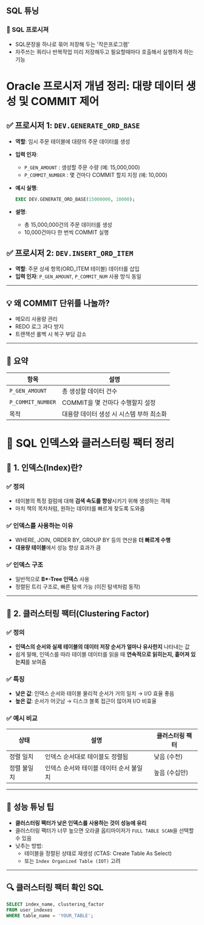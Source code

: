 ## SQL 튜닝

### 📌 SQL 프로시져

- SQL문장을 하나로 묶어 저장해 두는 '작은프로그램'
- 자주쓰는 쿼리나 반복작업 미리 저장해두고 필요할때마다 호출해서 실행하게 하는 기능

# Oracle 프로시저 개념 정리: 대량 데이터 생성 및 COMMIT 제어

## ✅ 프로시저 1: `DEV.GENERATE_ORD_BASE`

- **역할**: 임시 주문 테이블에 대량의 주문 데이터를 생성
- **입력 인자**:

  - `P_GEN_AMOUNT` : 생성할 주문 수량 (예: 15,000,000)
  - `P_COMMIT_NUMBER` : 몇 건마다 COMMIT 할지 지정 (예: 10,000)

- **예시 실행**:

  ```sql
  EXEC DEV.GENERATE_ORD_BASE(15000000, 10000);
  ```

- **설명**:
  - 총 15,000,000건의 주문 데이터를 생성
  - 10,000건마다 한 번씩 COMMIT 실행

## ✅ 프로시저 2: `DEV.INSERT_ORD_ITEM`

- **역할**: 주문 상세 항목(ORD_ITEM 테이블) 데이터를 삽입
- **입력 인자**: `P_GEN_AMOUNT`, `P_COMMIT_NUM` 사용 방식 동일

---

## 💡 왜 COMMIT 단위를 나눌까?

- 메모리 사용량 관리
- REDO 로그 과다 방지
- 트랜잭션 롤백 시 복구 부담 감소

---

## 📌 요약

| 항목              | 설명                                     |
| ----------------- | ---------------------------------------- |
| `P_GEN_AMOUNT`    | 총 생성할 데이터 건수                    |
| `P_COMMIT_NUMBER` | COMMIT을 몇 건마다 수행할지 설정         |
| 목적              | 대용량 데이터 생성 시 시스템 부하 최소화 |

# 📘 SQL 인덱스와 클러스터링 팩터 정리

## 📌 1. 인덱스(Index)란?

### ✅ 정의

- 테이블의 특정 컬럼에 대해 **검색 속도를 향상**시키기 위해 생성하는 객체
- 마치 책의 목차처럼, 원하는 데이터를 빠르게 찾도록 도와줌

### ✅ 인덱스를 사용하는 이유

- WHERE, JOIN, ORDER BY, GROUP BY 등의 연산을 **더 빠르게 수행**
- **대용량 테이블**에서 성능 향상 효과가 큼

### ✅ 인덱스 구조

- 일반적으로 **B\*-Tree 인덱스** 사용
- 정렬된 트리 구조로, 빠른 탐색 가능 (이진 탐색처럼 동작)

---

## 📌 2. 클러스터링 팩터(Clustering Factor)

### ✅ 정의

- **인덱스의 순서와 실제 테이블의 데이터 저장 순서가 얼마나 유사한지** 나타내는 값
- 쉽게 말해, 인덱스를 따라 테이블 데이터를 읽을 때 **연속적으로 읽히는지, 흩어져 있는지**를 보여줌

### ✅ 특징

- **낮은 값**: 인덱스 순서와 테이블 물리적 순서가 거의 일치 → I/O 효율 좋음
- **높은 값**: 순서가 어긋남 → 디스크 블록 접근이 많아져 I/O 비효율

### ✅ 예시 비교

| 상태        | 설명                                    | 클러스터링 팩터 |
| ----------- | --------------------------------------- | --------------- |
| 정렬 일치   | 인덱스 순서대로 테이블도 정렬됨         | 낮음 (수천)     |
| 정렬 불일치 | 인덱스 순서와 테이블 데이터 순서 불일치 | 높음 (수십만)   |

---

## 📌 성능 튜닝 팁

- **클러스터링 팩터가 낮은 인덱스를 사용하는 것이 성능에 유리**
- 클러스터링 팩터가 너무 높으면 오라클 옵티마이저가 `FULL TABLE SCAN`을 선택할 수 있음
- 낮추는 방법:
  - 테이블을 정렬된 상태로 재생성 (CTAS: Create Table As Select)
  - 또는 `Index Organized Table (IOT)` 고려

---

## 🔍 클러스터링 팩터 확인 SQL

```sql
SELECT index_name, clustering_factor
FROM user_indexes
WHERE table_name = 'YOUR_TABLE';
```
